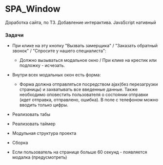 # SPA_Window
Доработка сайта, по ТЗ. Добавление интерактива.
JavaScript нативный

### Задачи

- При клике на эту кнопку "Вызвать замерщика" / "Заказать обратный звонок" / "Спросите у нашего специалиста":
    + Должно вызываться модальное окно / При клике на крестик или подложку - исчезать.

- Внутри всех модальных окон есть форма:
    + Форма должна отправляться посредством ajax(без перезагрузки страницы) и захватывать все введенные данные. Также необходимо оповестить пользователя о состоянии отправки (идет отправка, отправлено, ошибка). В поле с телефоном можно вводить только цифры.

- Реализовать табы

- Реализовать таймер

- Модульная структура проекта

- Сборка

- Если пользователь на странице больше 60 секунд - появляется модалка (предусмотреть)

